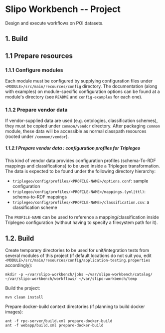 # Slipo Workbench -- Project

Design and execute workflows on POI datasets.

## 1. Build

## 1.1 Prepare resources

### 1.1.1 Configure modules

Each module must be configured by supplying configuration files under `<MODULE>/src/main/recources/config` directory. The documentation (along with examples) on module-specific configuration options can be found at a module's directory (see `README` and `config-examples` for each one).

### 1.1.2 Prepare vendor data

If vendor-supplied data are used (e.g. ontologies, classification schemes), they must be copied under `common/vendor` directory. After packaging `common` module, these data will be accessible as normal classpath resources (rooted under `/common/vendor`).

##### 1.1.2.1 Prepare vendor data : configuration profiles for Triplegeo 

This kind of vendor data provides configuration profiles (schema-To-RDF mappings and classifications) to be used inside a Triplegeo transformation. The data is expected to be found under the following directory hierarchy:   

   * `triplegeo/config/profiles/<PROFILE-NAME>/options.conf`: sample configuration
   * `triplegeo/config/profiles/<PROFILE-NAME>/mappings.(yml|ttl)`: schema-to-RDF mappings
   * `triplegeo/config/profiles/<PROFILE-NAME>/classification.csv`: a classification scheme

The `PROFILE-NAME` can be used to reference a mapping/classification inside Triplegeo configuration (without having to specify a filesystem path for it). 

## 1.2. Build

Create temporary directories to be used for unit/integration tests from several modules of this project (if default locations do not suit you, edit `<MODULE>/src/main/resources/config/application-testing.properties` accordingly):

    mkdir -p ~/var/slipo-workbench/jobs ~/var/slipo-workbench/catalog/ ~/var/slipo-workbench/workflows/ ~/var/slipo-workbench/temp

Build the project:

    mvn clean install

Prepare docker-build context directories (if planning to build docker images):

    ant -f rpc-server/build.xml prepare-docker-build
    ant -f webapp/build.xml prepare-docker-build
